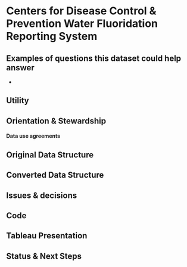 # Centers for Disease Control & Prevention Water Fluoridation Reporting System



## Examples of questions this dataset could help answer

* 

## Utility

## Orientation & Stewardship  


#### Data use agreements


## Original Data Structure



## Converted Data Structure


## Issues & decisions


## Code


## Tableau Presentation


## Status & Next Steps


